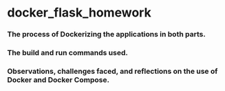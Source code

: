 # docker_flask_homework


### The process of Dockerizing the applications in both parts.

### The build and run commands used.

### Observations, challenges faced, and reflections on the use of Docker and Docker Compose.
